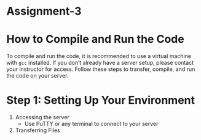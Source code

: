 # Assignment-3
# How to Compile and Run the Code
To compile and run the code, it is recommended to use a virtual machine with `gcc` installed. If you don’t already have a server setup, please contact your instructor for access. Follow these steps to transfer, compile, and run the code on your server.

# Step 1: Setting Up Your Environment
1. Accessing the server
   * Use PuTTY or any terminal to connect to your server
2. Transferring Files
